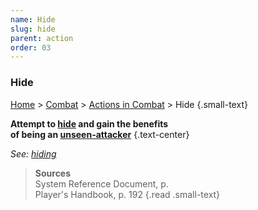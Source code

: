 ```yaml
---
name: Hide
slug: hide
parent: action
order: 03
---
```

### Hide
[Home](dm-operations-center) > [Combat](combat) > [Actions in Combat](actions-in-combat) > Hide {.small-text}

**Attempt to [hide](hiding) and gain the benefits<br/> of being an [unseen-attacker](unseen-attacker)** {.text-center}

*See: [hiding](hiding)*

> **Sources** <br/>
> System Reference Document, p. <br/>
> Player's Handbook, p. 192
{.read .small-text}